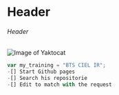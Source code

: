 # Header
###### Header
![Image of Yaktocat](https://octodex.github.com/images/yaktocat.png)

``` javascript
var my_training = "BTS CIEL IR";
-[] Start Github pages
-[] Search his repositorie
-[] Edit to match with the request
